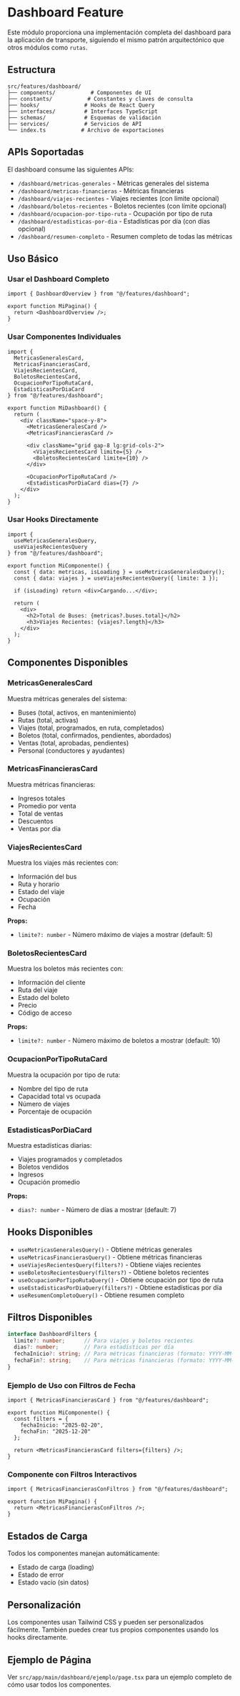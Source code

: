 # Dashboard Feature

Este módulo proporciona una implementación completa del dashboard para la aplicación de transporte, siguiendo el mismo patrón arquitectónico que otros módulos como `rutas`.

## Estructura

```
src/features/dashboard/
├── components/           # Componentes de UI
├── constants/           # Constantes y claves de consulta
├── hooks/              # Hooks de React Query
├── interfaces/         # Interfaces TypeScript
├── schemas/            # Esquemas de validación
├── services/           # Servicios de API
└── index.ts           # Archivo de exportaciones
```

## APIs Soportadas

El dashboard consume las siguientes APIs:

- `/dashboard/metricas-generales` - Métricas generales del sistema
- `/dashboard/metricas-financieras` - Métricas financieras
- `/dashboard/viajes-recientes` - Viajes recientes (con límite opcional)
- `/dashboard/boletos-recientes` - Boletos recientes (con límite opcional)
- `/dashboard/ocupacion-por-tipo-ruta` - Ocupación por tipo de ruta
- `/dashboard/estadisticas-por-dia` - Estadísticas por día (con días opcional)
- `/dashboard/resumen-completo` - Resumen completo de todas las métricas

## Uso Básico

### Usar el Dashboard Completo

```tsx
import { DashboardOverview } from "@/features/dashboard";

export function MiPagina() {
  return <DashboardOverview />;
}
```

### Usar Componentes Individuales

```tsx
import { 
  MetricasGeneralesCard,
  MetricasFinancierasCard,
  ViajesRecientesCard,
  BoletosRecientesCard,
  OcupacionPorTipoRutaCard,
  EstadisticasPorDiaCard
} from "@/features/dashboard";

export function MiDashboard() {
  return (
    <div className="space-y-8">
      <MetricasGeneralesCard />
      <MetricasFinancierasCard />
      
      <div className="grid gap-8 lg:grid-cols-2">
        <ViajesRecientesCard limite={5} />
        <BoletosRecientesCard limite={10} />
      </div>
      
      <OcupacionPorTipoRutaCard />
      <EstadisticasPorDiaCard dias={7} />
    </div>
  );
}
```

### Usar Hooks Directamente

```tsx
import { 
  useMetricasGeneralesQuery,
  useViajesRecientesQuery 
} from "@/features/dashboard";

export function MiComponente() {
  const { data: metricas, isLoading } = useMetricasGeneralesQuery();
  const { data: viajes } = useViajesRecientesQuery({ limite: 3 });

  if (isLoading) return <div>Cargando...</div>;

  return (
    <div>
      <h2>Total de Buses: {metricas?.buses.total}</h2>
      <h3>Viajes Recientes: {viajes?.length}</h3>
    </div>
  );
}
```

## Componentes Disponibles

### MetricasGeneralesCard
Muestra métricas generales del sistema:
- Buses (total, activos, en mantenimiento)
- Rutas (total, activas)
- Viajes (total, programados, en ruta, completados)
- Boletos (total, confirmados, pendientes, abordados)
- Ventas (total, aprobadas, pendientes)
- Personal (conductores y ayudantes)

### MetricasFinancierasCard
Muestra métricas financieras:
- Ingresos totales
- Promedio por venta
- Total de ventas
- Descuentos
- Ventas por día

### ViajesRecientesCard
Muestra los viajes más recientes con:
- Información del bus
- Ruta y horario
- Estado del viaje
- Ocupación
- Fecha

**Props:**
- `limite?: number` - Número máximo de viajes a mostrar (default: 5)

### BoletosRecientesCard
Muestra los boletos más recientes con:
- Información del cliente
- Ruta del viaje
- Estado del boleto
- Precio
- Código de acceso

**Props:**
- `limite?: number` - Número máximo de boletos a mostrar (default: 10)

### OcupacionPorTipoRutaCard
Muestra la ocupación por tipo de ruta:
- Nombre del tipo de ruta
- Capacidad total vs ocupada
- Número de viajes
- Porcentaje de ocupación

### EstadisticasPorDiaCard
Muestra estadísticas diarias:
- Viajes programados y completados
- Boletos vendidos
- Ingresos
- Ocupación promedio

**Props:**
- `dias?: number` - Número de días a mostrar (default: 7)

## Hooks Disponibles

- `useMetricasGeneralesQuery()` - Obtiene métricas generales
- `useMetricasFinancierasQuery()` - Obtiene métricas financieras
- `useViajesRecientesQuery(filters?)` - Obtiene viajes recientes
- `useBoletosRecientesQuery(filters?)` - Obtiene boletos recientes
- `useOcupacionPorTipoRutaQuery()` - Obtiene ocupación por tipo de ruta
- `useEstadisticasPorDiaQuery(filters?)` - Obtiene estadísticas por día
- `useResumenCompletoQuery()` - Obtiene resumen completo

## Filtros Disponibles

```typescript
interface DashboardFilters {
  limite?: number;      // Para viajes y boletos recientes
  dias?: number;        // Para estadísticas por día
  fechaInicio?: string; // Para métricas financieras (formato: YYYY-MM-DD)
  fechaFin?: string;    // Para métricas financieras (formato: YYYY-MM-DD)
}
```

### Ejemplo de Uso con Filtros de Fecha

```tsx
import { MetricasFinancierasCard } from "@/features/dashboard";

export function MiComponente() {
  const filters = {
    fechaInicio: "2025-02-20",
    fechaFin: "2025-12-20"
  };

  return <MetricasFinancierasCard filters={filters} />;
}
```

### Componente con Filtros Interactivos

```tsx
import { MetricasFinancierasConFiltros } from "@/features/dashboard";

export function MiPagina() {
  return <MetricasFinancierasConFiltros />;
}
```

## Estados de Carga

Todos los componentes manejan automáticamente:
- Estado de carga (loading)
- Estado de error
- Estado vacío (sin datos)

## Personalización

Los componentes usan Tailwind CSS y pueden ser personalizados fácilmente. También puedes crear tus propios componentes usando los hooks directamente.

## Ejemplo de Página

Ver `src/app/main/dashboard/ejemplo/page.tsx` para un ejemplo completo de cómo usar todos los componentes. 